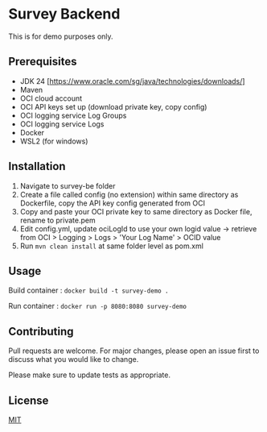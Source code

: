 # Survey Backend

This is for demo purposes only.

## Prerequisites

- JDK 24 [https://www.oracle.com/sg/java/technologies/downloads/]
- Maven
- OCI cloud account
- OCI API keys set up (download private key, copy config)
- OCI logging service Log Groups
- OCI logging service Logs
- Docker
- WSL2 (for windows)

## Installation

1. Navigate to survey-be folder
2. Create a file called config (no extension) within same directory as Dockerfile, copy the API key config generated from OCI
3. Copy and paste your OCI private key to same directory as Docker file, rename to private.pem
4. Edit config.yml, update ociLogId to use your own logid value -> retrieve from OCI > Logging > Logs > 'Your Log Name' > OCID value
5. Run `mvn clean install` at same folder level as pom.xml

## Usage

Build container : `docker build -t survey-demo .`

Run container : `docker run -p 8080:8080 survey-demo`

## Contributing

Pull requests are welcome. For major changes, please open an issue first
to discuss what you would like to change.

Please make sure to update tests as appropriate.

## License

[MIT](https://choosealicense.com/licenses/mit/)